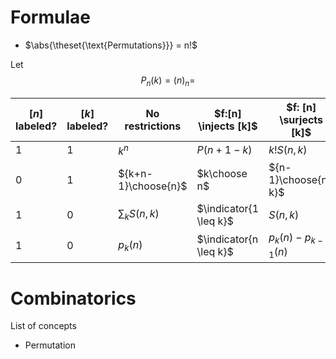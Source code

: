 # Formulae

- $\abs{\theset{\text{Permutations}}}  = n!$

Let 
$$P_n(k) = (n)_n =
$$ 

| $[n]$ labeled?   | $[k]$  labeled?  | No restrictions | $f:[n] \injects [k]$ | $f: [n] \surjects [k]$
|---|---|---|---|---|
| 1 | 1 | $k^n$  | $P(n+1-k)$  | $k! S(n,k)$ |
| 0 | 1 |  ${k+n-1}\choose{n}$ | $k\choose n$ | ${n-1}\choose{n-k}$ |
| 1 | 0 | $\sum_k S(n, k)$  | $\indicator{1 \leq k}$  | $S(n, k)$ |
| 1 | 0 | $p_k(n)$ | $\indicator{n \leq k}$  | $p_k(n) - p_{k-1}(n)$ |

# Combinatorics

List of concepts

- Permutation

